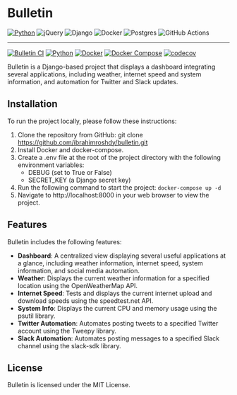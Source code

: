 # Bulletin

[![Python](https://img.shields.io/badge/python-3670A0?style=for-the-badge&logo=python&logoColor=ffdd54)](https://www.python.org/downloads/release/python-390/)
![jQuery](https://img.shields.io/badge/jquery-%230769AD.svg?style=for-the-badge&logo=jquery&logoColor=white)
![Django](https://img.shields.io/badge/django-%23092E20.svg?style=for-the-badge&logo=django&logoColor=white)
![Docker](https://img.shields.io/badge/docker-%230db7ed.svg?style=for-the-badge&logo=docker&logoColor=white)
![Postgres](https://img.shields.io/badge/postgres-%23316192.svg?style=for-the-badge&logo=postgresql&logoColor=white)
![GitHub Actions](https://img.shields.io/badge/github%20actions-%232671E5.svg?style=for-the-badge&logo=githubactions&logoColor=white)
_____
[![Bulletin CI](https://github.com/ibrahimroshdy/bulletin/actions/workflows/docker-image.yml/badge.svg)](https://github.com/ibrahimroshdy/bulletin/actions/workflows/docker-image.yml)
[![Python](https://img.shields.io/badge/python-3.9-blue)](https://www.python.org/downloads/release/python-390/)
[![Docker](https://img.shields.io/badge/docker-v20.10.12-blue)]()
[![Docker Compose](https://img.shields.io/badge/docker--compose-v1.25.0-blue)]()
[![codecov](https://codecov.io/gh/ibrahimroshdy/bulletin/branch/develop/graph/badge.svg?token=8DZIGQFIPG)](https://codecov.io/gh/ibrahimroshdy/bulletin)

[//]: # (https://demos.creative-tim.com/black-dashboard-django/docs/1.0/plugins/chart-js.html)

[//]: # ()

[//]: # (https://github.com/arteria/django-background-tasks)

Bulletin is a Django-based project that displays a dashboard integrating several applications, including weather,
internet speed and system information, and automation for Twitter and Slack updates.

## Installation

To run the project locally, please follow these instructions:

1. Clone the repository from GitHub: git clone https://github.com/ibrahimroshdy/bulletin.git
2. Install Docker and docker-compose.
3. Create a .env file at the root of the project directory with the following environment variables:
    - DEBUG (set to True or False)
    - SECRET_KEY (a Django secret key)
4. Run the following command to start the project: `docker-compose up -d`
5. Navigate to http://localhost:8000 in your web browser to view the project.

## Features

Bulletin includes the following features:

- **Dashboard**: A centralized view displaying several useful applications at a glance, including weather information,
  internet speed, system information, and social media automation.
- **Weather**: Displays the current weather information for a specified location using the OpenWeatherMap API.
- **Internet Speed**: Tests and displays the current internet upload and download speeds using the speedtest.net API.
- **System Info**: Displays the current CPU and memory usage using the psutil library.
- **Twitter Automation**: Automates posting tweets to a specified Twitter account using the Tweepy library.
- **Slack Automation**: Automates posting messages to a specified Slack channel using the slack-sdk library.

## License

Bulletin is licensed under the MIT License.